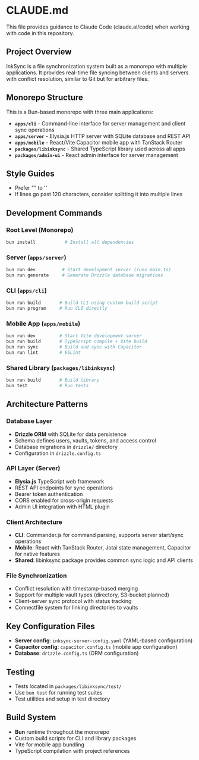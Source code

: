 # CLAUDE.md


This file provides guidance to Claude Code (claude.ai/code) when working with code in this repository.

## Project Overview

InkSync is a file synchronization system built as a monorepo with multiple applications. It provides real-time file syncing between clients and servers with conflict resolution, similar to Git but for arbitrary files.

## Monorepo Structure

This is a Bun-based monorepo with three main applications:
- **`apps/cli`** - Command-line interface for server management and client sync operations
- **`apps/server`** - Elysia.js HTTP server with SQLite database and REST API
- **`apps/mobile`** - React/Vite Capacitor mobile app with TanStack Router
- **`packages/libinksync`** - Shared TypeScript library used across all apps
- **`packages/admin-ui`** - React admin interface for server management

## Style Guides
- Prefer "" to ''
- If lines go past 120 characters, consider splitting it into multiple lines

## Development Commands

### Root Level (Monorepo)
```bash
bun install           # Install all dependencies
```

### Server (`apps/server`)
```bash
bun run dev          # Start development server (runs main.ts)
bun run generate     # Generate Drizzle database migrations
```

### CLI (`apps/cli`) 
```bash
bun run build       # Build CLI using custom build script
bun run program     # Run CLI directly
```

### Mobile App (`apps/mobile`)
```bash
bun run dev         # Start Vite development server
bun run build       # TypeScript compile + Vite build
bun run sync        # Build and sync with Capacitor
bun run lint        # ESLint
```

### Shared Library (`packages/libinksync`)
```bash
bun run build       # Build library
bun test            # Run tests
```

## Architecture Patterns

### Database Layer
- **Drizzle ORM** with SQLite for data persistence
- Schema defines users, vaults, tokens, and access control
- Database migrations in `drizzle/` directory
- Configuration in `drizzle.config.ts`

### API Layer (Server)
- **Elysia.js** TypeScript web framework
- REST API endpoints for sync operations
- Bearer token authentication
- CORS enabled for cross-origin requests
- Admin UI integration with HTML plugin

### Client Architecture
- **CLI**: Commander.js for command parsing, supports server start/sync operations
- **Mobile**: React with TanStack Router, Jotai state management, Capacitor for native features
- **Shared**: libinksync package provides common sync logic and API clients

### File Synchronization
- Conflict resolution with timestamp-based merging
- Support for multiple vault types (directory, S3-bucket planned)
- Client-server sync protocol with status tracking
- Connectfile system for linking directories to vaults

## Key Configuration Files

- **Server config**: `inksync-server-config.yaml` (YAML-based configuration)
- **Capacitor config**: `capacitor.config.ts` (mobile app configuration)
- **Database**: `drizzle.config.ts` (ORM configuration)

## Testing

- Tests located in `packages/libinksync/test/`
- Use `bun test` for running test suites
- Test utilities and setup in test directory

## Build System

- **Bun** runtime throughout the monorepo
- Custom build scripts for CLI and library packages
- Vite for mobile app bundling
- TypeScript compilation with project references
